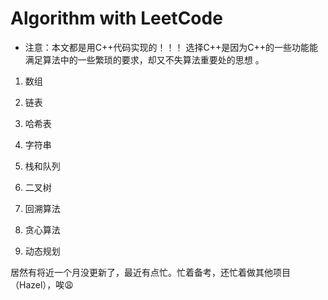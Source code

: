 # Algorithm with LeetCode

+ 注意：本文都是用C++代码实现的！！！ 选择C++是因为C++的一些功能能满足算法中的一些繁琐的要求，却又不失算法重要处的思想
。
1. 数组

2. 链表

3. 哈希表

4. 字符串

5. 栈和队列

6. 二叉树

7. 回溯算法

8. 贪心算法

9. 动态规划


居然有将近一个月没更新了，最近有点忙。忙着备考，还忙着做其他项目（Hazel），唉😩
